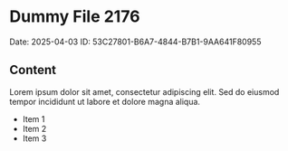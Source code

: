 # Dummy File 2176

Date: 2025-04-03
ID: 53C27801-B6A7-4844-B7B1-9AA641F80955

## Content

Lorem ipsum dolor sit amet, consectetur adipiscing elit.
Sed do eiusmod tempor incididunt ut labore et dolore magna aliqua.

* Item 1
* Item 2
* Item 3
